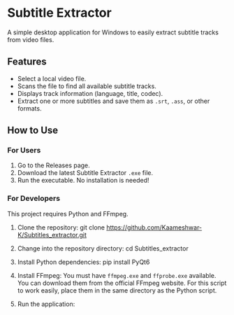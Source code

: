 # Subtitle Extractor
A simple desktop application for Windows to easily extract subtitle tracks from video files.

## Features

* Select a local video file.
* Scans the file to find all available subtitle tracks.
* Displays track information (language, title, codec).
* Extract one or more subtitles and save them as `.srt`, `.ass`, or other formats.

## How to Use

### For Users

1. Go to the Releases page.
2. Download the latest Subtitle Extractor `.exe` file.
3. Run the executable. No installation is needed!

### For Developers

This project requires Python and FFmpeg.

1. Clone the repository:
git clone https://github.com/Kaameshwar-K/Subtitles_extractor.git

2. Change into the repository directory:
cd Subtitles_extractor

3. Install Python dependencies:
pip install PyQt6

4. Install FFmpeg: You must have `ffmpeg.exe` and `ffprobe.exe` available. You can download them from the official FFmpeg website. For this script to work easily, place them in the same directory as the Python script.
5. Run the application:
